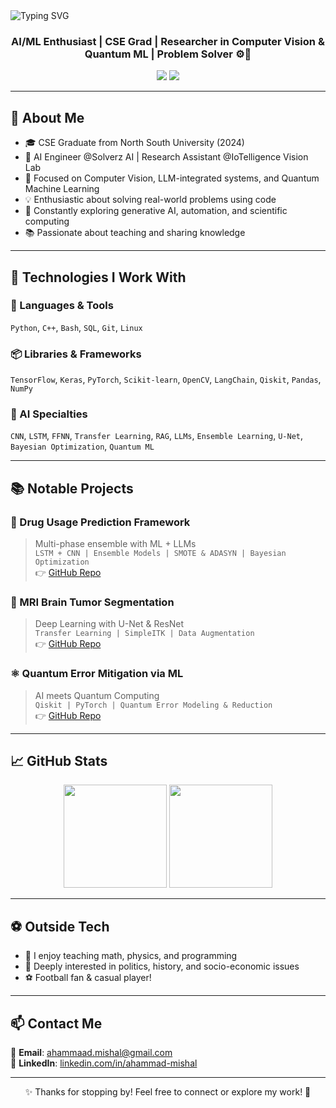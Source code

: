 <!-- Banner -->
<img src="https://readme-typing-svg.demolab.com?font=Fira+Code&weight=500&size=25&pause=1000&center=true&vCenter=true&width=900&lines=Hi+%F0%9F%91%8B%2C+I'm+Ahammad+Khalilul+Haque+Mishal!;AI+Engineer+%7C+ML+Researcher+%7C+CSE+Graduate;Building+AI+for+Real-World+Impact+%F0%9F%94%A5" alt="Typing SVG" />

<h3 align="center">AI/ML Enthusiast | CSE Grad | Researcher in Computer Vision & Quantum ML | Problem Solver ⚙️🧠</h3>

<p align="center">
  <a href="mailto:ahammaad.mishal@gmail.com"><img src="https://img.shields.io/badge/Gmail-D14836?style=for-the-badge&logo=gmail&logoColor=white"/></a>
  <a href="https://www.linkedin.com/in/ahammad-mishal" target="_blank"><img src="https://img.shields.io/badge/LinkedIn-blue?style=for-the-badge&logo=linkedin&logoColor=white"/></a>
</p>

---

## 🧠 About Me

- 🎓 CSE Graduate from North South University (2024)  
- 🤖 AI Engineer @Solverz AI | Research Assistant @IoTelligence Vision Lab  
- 🔬 Focused on Computer Vision, LLM-integrated systems, and Quantum Machine Learning  
- 💡 Enthusiastic about solving real-world problems using code  
- 🌱 Constantly exploring generative AI, automation, and scientific computing  
- 📚 Passionate about teaching and sharing knowledge

---

## 🚀 Technologies I Work With

### 🧰 Languages & Tools
`Python`, `C++`, `Bash`, `SQL`, `Git`, `Linux`

### 📦 Libraries & Frameworks
`TensorFlow`, `Keras`, `PyTorch`, `Scikit-learn`, `OpenCV`, `LangChain`, `Qiskit`, `Pandas`, `NumPy`

### 🤖 AI Specialties
`CNN`, `LSTM`, `FFNN`, `Transfer Learning`, `RAG`, `LLMs`, `Ensemble Learning`, `U-Net`, `Bayesian Optimization`, `Quantum ML`

---

## 📚 Notable Projects

### 🧬 Drug Usage Prediction Framework
> Multi-phase ensemble with ML + LLMs  
> `LSTM + CNN | Ensemble Models | SMOTE & ADASYN | Bayesian Optimization`  
👉 [GitHub Repo](https://github.com/ahammad-mishal/drug-usage-ensemble-model)

### 🧠 MRI Brain Tumor Segmentation
> Deep Learning with U-Net & ResNet  
> `Transfer Learning | SimpleITK | Data Augmentation`  
👉 [GitHub Repo](https://github.com/ahammad-mishal/brain-tumor-segmentation)

### ⚛️ Quantum Error Mitigation via ML
> AI meets Quantum Computing  
> `Qiskit | PyTorch | Quantum Error Modeling & Reduction`  
👉 [GitHub Repo](https://github.com/ahammad-mishal/quantum-error-mitigation)

---

## 📈 GitHub Stats

<p align="center">
  <img src="https://github-readme-stats.vercel.app/api?username=Mishal-Khalilul&show_icons=true&theme=radical" height="165"/>
  <img src="https://github-readme-stats.vercel.app/api/top-langs/?username=Mishal-Khalilul&layout=compact&theme=radical" height="165"/>
</p>

---

## ⚽ Outside Tech

- 🎯 I enjoy teaching math, physics, and programming
- 🧠 Deeply interested in politics, history, and socio-economic issues
- ⚽ Football fan & casual player!

---

## 📫 Contact Me

📧 **Email**: [ahammaad.mishal@gmail.com](mailto:ahammaad.mishal@gmail.com)  
🔗 **LinkedIn**: [linkedin.com/in/ahammad-mishal](https://www.linkedin.com/in/ahammad-mishal)

---

<p align="center">✨ Thanks for stopping by! Feel free to connect or explore my work! 🚀</p>
